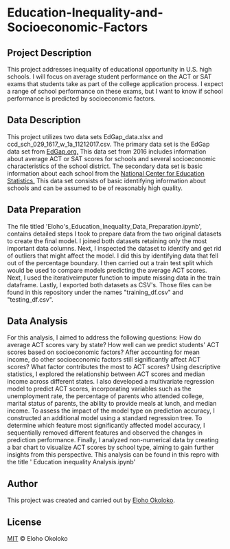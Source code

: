 # Education-Inequality-and-Socioeconomic-Factors
## Project Description
This project addresses inequality of educational opportunity in U.S. high schools. I will focus on average student performance on the ACT or SAT exams that students take as part of the college application process. I expect a range of school performance on these exams, but I want to know if school performance is predicted by socioeconomic factors.

## Data Description
This project utilizes two data sets EdGap_data.xlsx and ccd_sch_029_1617_w_1a_11212017.csv. The primary data set is the EdGap data set from [EdGap.org.](https://www.edgap.org/#5/37.892/-95.977) This data set from 2016 includes information about average ACT or SAT scores for schools and several socioeconomic characteristics of the school district. The secondary data set is basic information about each school from the [National Center for Education Statistics.](https://nces.ed.gov/ccd/pubschuniv.asp) This data set consists of basic identifying information about schools and can be assumed to be of reasonably high quality. 

## Data Preparation
The file titled 'Eloho's_Education_Inequality_Data_Preparation.ipynb', contains detailed steps I took to prepare data from the two original datasets to create the final model. I joined both datasets retaining only the most important data columns. Next, I inspected the dataset to identify and get rid of outliers that might affect the model. I did this by identifying data that fell out of the percentage boundary. I then carried out a train test split which would be used to compare models predicting the average ACT scores. Next, I used the iterativeimputer function to impute missing data in the train dataframe. Lastly, I exported both datasets as CSV's. Those files can be found in this repository under the names "training_df.csv" and "testing_df.csv".

## Data Analysis
For this analysis, I aimed to address the following questions: How do average ACT scores vary by state? How well can we predict students' ACT scores based on socioeconomic factors? After accounting for mean income, do other socioeconomic factors still significantly affect ACT scores? What factor contributes the most to ACT scores?
Using descriptive statistics, I explored the relationship between ACT scores and median income across different states. I also developed a multivariate regression model to predict ACT scores, incorporating variables such as the unemployment rate, the percentage of parents who attended college, marital status of parents, the ability to provide meals at lunch, and median income.
To assess the impact of the model type on prediction accuracy, I constructed an additional model using a standard regression tree. To determine which feature most significantly affected model accuracy, I sequentially removed different features and observed the changes in prediction performance.
Finally, I analyzed non-numerical data by creating a bar chart to visualize ACT scores by school type, aiming to gain further insights from this perspective. This analysis can be found in this repro with the title ' Education inequality Analysis.ipynb'


## Author
This project was created and carried out by [Eloho Okoloko](https://www.linkedin.com/in/elohookoloko/). 

## License
[MIT]([https://github.com/Eliokay/Education-Inequality/blob/main/LICENSE]) © Eloho Okoloko



